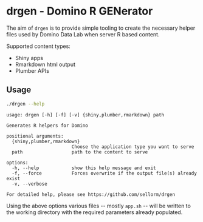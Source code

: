 # drgen - Domino R GENerator

The aim of `drgen` is to provide simple tooling to create the necessary helper
files used by Domino Data Lab when server R based content.

Supported content types:

* Shiny apps
* Rmarkdown html output
* Plumber APIs

## Usage

```bash
./drgen --help
```

```output
usage: drgen [-h] [-f] [-v] {shiny,plumber,rmarkdown} path

Generates R helpers for Domino

positional arguments:
  {shiny,plumber,rmarkdown}
                        Choose the application type you want to serve
  path                  path to the content to serve

options:
  -h, --help            show this help message and exit
  -f, --force           Forces overwrite if the output file(s) already exist
  -v, --verbose

For detailed help, please see https://github.com/sellorm/drgen
```

Using the above options various files -- mostly `app.sh` -- will be written to
the working directory with the required parameters already populated.


